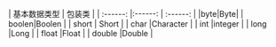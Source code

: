 
| 基本数据类型 | 包装类 |
| :------: |:------:  | :------: |
|byte|Byte|
| boolen|Boolen |
| short  | Short |
| char  |Character |
| int   |integer  |
| long  |Long |
| float    |Float |
| double   |Double |

